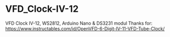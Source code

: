 # VFD_Clock-IV-12
VFD Clock IV-12, WS2812, Arduino Nano &amp; DS3231 modul
Thanks for: https://www.instructables.com/id/OpenVFD-6-Digit-IV-11-VFD-Tube-Clock/
